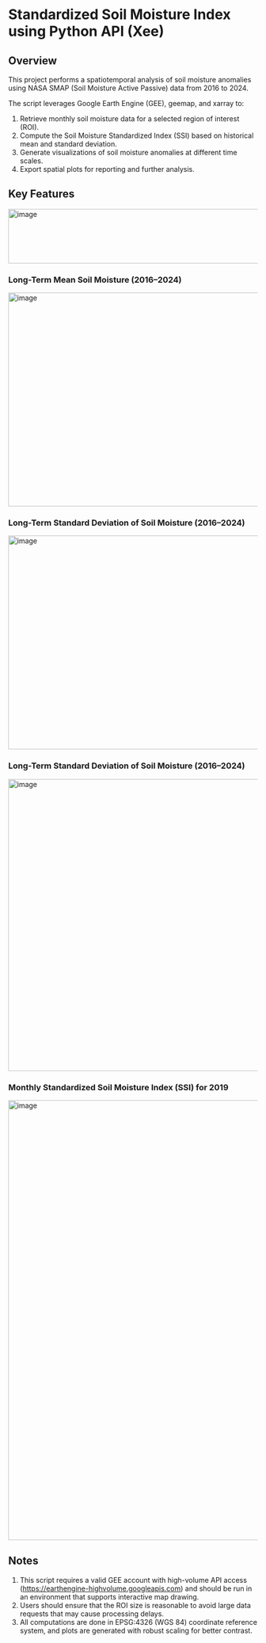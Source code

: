 # Standardized Soil Moisture Index using Python API (Xee)
## Overview
This project performs a spatiotemporal analysis of soil moisture anomalies using NASA SMAP (Soil Moisture Active Passive) data from 2016 to 2024.

The script leverages Google Earth Engine (GEE), geemap, and xarray to:
1. Retrieve monthly soil moisture data for a selected region of interest (ROI).
2. Compute the Soil Moisture Standardized Index (SSI) based on historical mean and standard deviation.
3. Generate visualizations of soil moisture anomalies at different time scales.
4. Export spatial plots for reporting and further analysis.

## Key Features
<img width="608" height="110" alt="image" src="https://github.com/user-attachments/assets/6ec6355f-9799-4ceb-b619-64bfa614a162" />

### Long-Term Mean Soil Moisture (2016–2024)
<img width="571" height="432" alt="image" src="https://github.com/user-attachments/assets/ec8901ce-e4ad-4f82-a39b-4eb9f06758c8" />

### Long-Term Standard Deviation of Soil Moisture (2016–2024)
<img width="571" height="432" alt="image" src="https://github.com/user-attachments/assets/99b251b1-bbda-4a8b-b7f1-b5b2fb704ef9" />

### Long-Term Standard Deviation of Soil Moisture (2016–2024)
<img width="1182" height="590" alt="image" src="https://github.com/user-attachments/assets/f99a9f15-db10-4d00-b44c-2ab94d9bfef5" />

### Monthly Standardized Soil Moisture Index (SSI) for 2019
<img width="1197" height="889" alt="image" src="https://github.com/user-attachments/assets/d56db454-4178-4850-b452-6379184a8de3" />


## Notes
1. This script requires a valid GEE account with high-volume API access (https://earthengine-highvolume.googleapis.com) and should be run in an environment that supports interactive map drawing.
2.  Users should ensure that the ROI size is reasonable to avoid large data requests that may cause processing delays.
3.  All computations are done in EPSG:4326 (WGS 84) coordinate reference system, and plots are generated with robust scaling for better contrast.

